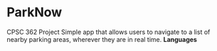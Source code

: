 # ParkNow
CPSC 362 Project
Simple app that allows users to navigate to a list of nearby parking areas, wherever they are in real time.
<b>Languages</b>
